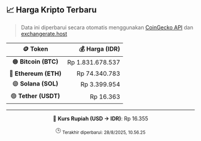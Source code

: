 

<!-- HARGA_KRIPTO -->
## 📈 Harga Kripto Terbaru

> Data ini diperbarui secara otomatis menggunakan [CoinGecko API](https://www.coingecko.com/) dan [exchangerate.host](https://exchangerate.host/)

<div align="center">

| 🪙 Token | 💰 Harga (IDR) |
|:------:|---------------:|
| 🟠 **Bitcoin (BTC)**   | Rp 1.831.678.537 |
| 🔵 **Ethereum (ETH)**  | Rp 74.340.783 |
| 🟣 **Solana (SOL)**    | Rp 3.399.954 |
| 🟢 **Tether (USDT)**   | Rp 16.363 |

---

💱 **Kurs Rupiah (USD → IDR)**: Rp 16.355

🕒 <sub>Terakhir diperbarui: 28/8/2025, 10.56.25</sub>

</div>
<!-- /HARGA_KRIPTO -->
